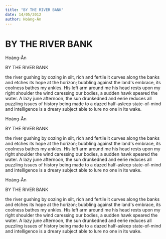 ```yaml
---
title: "BY THE RIVER BANK"
date: 14/05/2012
author: Hoàng-Ân
---
```


# BY THE RIVER BANK

Hoàng-Ân


BY THE RIVER BANK

the river gushing by
oozing in silt, rich and fertile
it curves along the banks
and etches its hope at the horizon;
bubbling against the land's embrace,
its coolness bathes my ankles.
His left arm around me
his head rests upon my right shoulder
the wind caressing our bodies,
a sudden hawk speared the water.
A lazy june afternoon, the sun drunkedned and eerie
reduces all puzzling issues of history being made
to a dazed half-asleep state-of-mind and
intelligence is a dreary subject
able to lure no o­ne in its wake.

Hoàng-Ân


BY THE RIVER BANK

the river gushing by
oozing in silt, rich and fertile
it curves along the banks
and etches its hope at the horizon;
bubbling against the land's embrace,
its coolness bathes my ankles.
His left arm around me
his head rests upon my right shoulder
the wind caressing our bodies,
a sudden hawk speared the water.
A lazy june afternoon, the sun drunkedned and eerie
reduces all puzzling issues of history being made
to a dazed half-asleep state-of-mind and
intelligence is a dreary subject
able to lure no o­ne in its wake.

Hoàng-Ân


BY THE RIVER BANK

the river gushing by
oozing in silt, rich and fertile
it curves along the banks
and etches its hope at the horizon;
bubbling against the land's embrace,
its coolness bathes my ankles.
His left arm around me
his head rests upon my right shoulder
the wind caressing our bodies,
a sudden hawk speared the water.
A lazy june afternoon, the sun drunkedned and eerie
reduces all puzzling issues of history being made
to a dazed half-asleep state-of-mind and
intelligence is a dreary subject
able to lure no o­ne in its wake.

